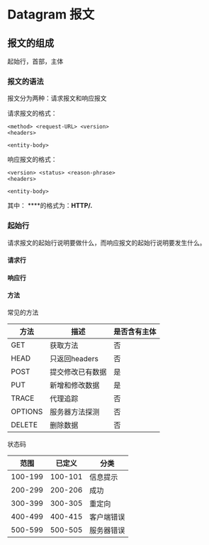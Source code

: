 # Datagram 报文

## 报文的组成

起始行，首部，主体

### 报文的语法

报文分为两种：请求报文和响应报文

请求报文的格式：

    <method> <request-URL> <version>
    <headers>

    <entity-body>

响应报文的格式：

    <version> <status> <reason-phrase>
    <headers>

    <entity-body>

其中：
**<version>**的格式为：**HTTP/<major>.<minor>**

### 起始行

请求报文的起始行说明要做什么，而响应报文的起始行说明要发生什么。

#### 请求行

#### 响应行

#### 方法

常见的方法

<table>
    <thead>
        <tr>
            <th>方法</th>
            <th>描述</th>
            <th>是否含有主体</th>
        </tr>
    </thead>
    <tbody>
        <tr>
            <td>GET</td>
            <td>
                获取方法
            </td>
            <td>
                否
            </td>
        </tr>
        <tr>
            <td>HEAD</td>
            <td>
                只返回headers
            </td>
            <td>
                否
            </td>
        </tr>
        <tr>
            <td>POST</td>
            <td>提交修改已有数据</td>
            <td>
                是
            </td>
        </tr>
        <tr>
            <td>PUT</td>
            <td>新增和修改数据</td>
            <td>
                是
            </td>
        </tr>
        <tr>
            <td>TRACE</td>
            <td>
                代理追踪
            </td>
            <td>
                否
            </td>
        </tr>
        <tr>
            <td>OPTIONS</td>
            <td>服务器方法探测</td>
            <td>否</td>
        </tr>
        <tr>
            <td>DELETE</td>
            <td>删除数据</td>
            <td>否</td>
        </tr>
    </tbody>
</table>

状态码

<table>
    <thead>
        <tr>
            <th>范围</th>
            <th>已定义</th>
            <th>分类</th>
        </tr>
    </thead>
    <tbody>
        <tr>
            <td>100-199</td>
            <td>100-101</td>
            <td>信息提示</td>
        </tr>
        <tr>
            <td>200-299</td>
            <td>200-206</td>
            <td>成功</td>
        </tr>
        <tr>
            <td>300-399</td>
            <td>300-305</td>
            <td>重定向</td>
        </tr>
        <tr>
            <td>400-499</td>
            <td>400-415</td>
            <td>客户端错误</td>
        </tr>
        <tr>
            <td>500-599</td>
            <td>500-505</td>
            <td>服务器错误</td>
        </tr>
    </tbody>
</table>